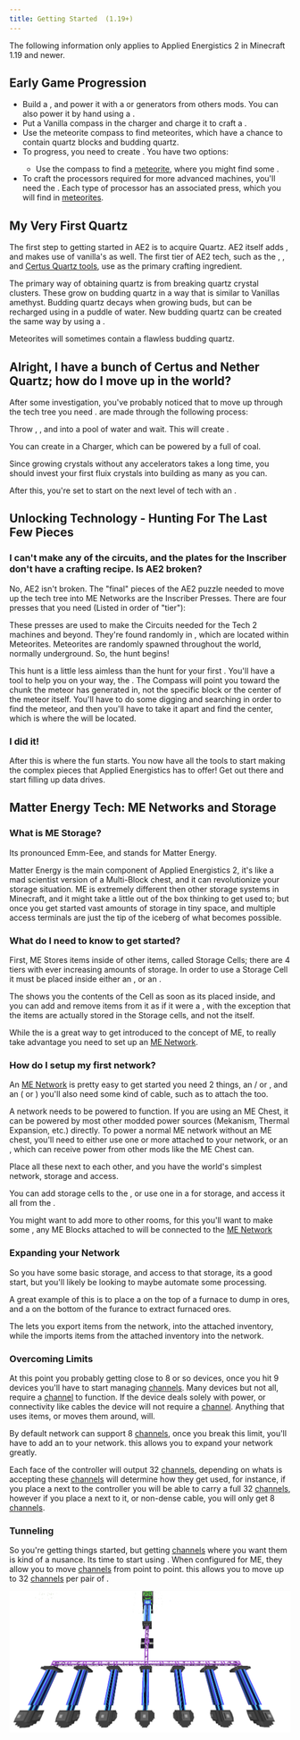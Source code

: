 ```yaml
---
title: Getting Started  (1.19+)
---
```


<div class="notification is-info">
  The following information only applies to Applied Energistics 2 in Minecraft
  1.19 and newer.
</div>

## Early Game Progression

- Build a <ItemLink id="charger" />, and power it with a <ItemLink id="vibration_chamber" /> or generators from others
  mods. You can also power it by hand using a <ItemLink id="crank" />.
- Put a Vanilla compass in the charger and charge it to craft a <ItemLink id="sky_compass" />.
- Use the meteorite compass to find meteorites, which have a chance to contain quartz blocks and budding quartz.
- To progress, you need to create <ItemLink id="fluix_crystal" />. You have two options:
  - Use the compass to find a [meteorite](features/meteorites.md), where you might find
    some <ItemLink id="fluix_crystal" />.
- To craft the processors required for more advanced machines, you'll need the <ItemLink id="inscriber" />. Each type of
  processor has an associated press, which you will find in [meteorites](features/meteorites.md).

## My Very First Quartz

The first step to getting started in AE2 is to acquire Quartz. AE2 itself
adds <ItemLink id="certus_quartz_crystal"/>, and makes use of
vanilla's <ItemLink id="minecraft:quartz"/> as well. The first tier of AE2 tech, such as
the <ItemLink id="certus_quartz_wrench"/>
, <ItemLink id="certus_quartz_cutting_knife"/>,
and [Certus Quartz tools](features/simple-tools/quartz-tools.md), use <ItemLink id="certus_quartz_crystal" /> as the
primary crafting ingredient.

The primary way of obtaining quartz is from breaking quartz crystal clusters. These grow on budding quartz in a way
that is similar to Vanillas amethyst. Budding quartz decays when growing buds, but can be recharged using <ItemLink id="charged_certus_quartz_crystal" />
in a puddle of water. New budding quartz can be created the same way by using a <ItemLink id="quartz_block" />.

Meteorites will sometimes contain a flawless budding quartz.

## Alright, I have a bunch of Certus and Nether Quartz; how do I move up in the world?

After some investigation, you've probably noticed that to move up through the tech tree you
need <ItemLink id="fluix_crystal"/>. <ItemLink id="fluix_crystal"/> are made through the following
process:

Throw <ItemLink id="charged_certus_quartz_crystal" />, <ItemLink id="minecraft:quartz"/>, and <ItemLink id="minecraft:redstone"/> into a pool of
water and wait. This will create <ItemLink id="fluix_crystal" />.

You can create <ItemLink id="charged_certus_quartz_crystal"/> in a Charger, which can be powered
by a <ItemLink id="vibration_chamber" /> full of coal.

Since growing crystals without any accelerators takes a long time, you should invest your first fluix crystals into
building as many <ItemLink id="quartz_growth_accelerator" /> as you can.

After this, you're set to start on the next level of tech with an <ItemLink id="inscriber" />.

## Unlocking Technology - Hunting For The Last Few Pieces

### I can't make any of the circuits, and the plates for the Inscriber don't have a crafting recipe. Is AE2 broken?

No, AE2 isn't broken. The "final" pieces of the AE2 puzzle needed to move up the tech tree into ME Networks are the
Inscriber Presses. There are four presses that you need (Listed in order of "tier"):

<ItemGrid>
  <ItemIcon itemId="silicon_press" />
  <ItemIcon itemId="logic_processor_press" />
  <ItemIcon itemId="calculation_processor_press" />
  <ItemIcon itemId="engineering_processor_press" />
</ItemGrid>

These presses are used to make the Circuits needed for the Tech 2 machines and beyond. They're found randomly
in <ItemLink id="sky_stone_chest"/>, which are located within Meteorites. Meteorites are randomly
spawned throughout the world, normally underground. So, the hunt begins!

This hunt is a little less aimless than the hunt for your first <ItemLink id="
charged_certus_quartz_crystal"/>. You'll have a tool to help you on your way, the <ItemLink id="
sky_compass"/>. The Compass will point you toward the chunk the meteor has generated in, not the specific block or the
center of the meteor itself. You'll have to do some digging and searching in order to find the meteor, and then you'll
have to take it apart and find the center, which is where the <ItemLink id="sky_stone_chest"/> will
be located.

### I did it!

After this is where the fun starts. You now have all the tools to start making the complex pieces that Applied
Energistics has to offer! Get out there and start filling up data drives.

## Matter Energy Tech: ME Networks and Storage

### What is ME Storage?

Its pronounced Emm-Eee, and stands for Matter Energy.

Matter Energy is the main component of Applied Energistics 2, it's like a mad scientist version of a Multi-Block chest,
and it can revolutionize your storage situation. ME is extremely different then other storage systems in Minecraft, and
it might take a little out of the box thinking to get used to; but once you get started vast amounts of storage in tiny
space, and multiple access terminals are just the tip of the iceberg of what becomes possible.

### What do I need to know to get started?

First, ME Stores items inside of other items, called Storage Cells; there are 4 tiers with ever increasing amounts of
storage. In order to use a Storage Cell it must be placed inside either an <ItemLink id="chest"/>,
or an <ItemLink id="drive"/>.

<CategoryIndex category="Storage Cells" />

The <ItemLink id="chest"/> shows you the contents of the Cell as soon as its placed inside, and you
can add and remove items from it as if it were a <ItemLink id="minecraft:chest"/>, with the exception that the items are
actually stored in the Storage cells, and not the <ItemLink id="chest"/> itself.

While the <ItemLink id="chest"/> is a great way to get introduced to the concept of ME, to really
take advantage you need to set up an [ME Network](features/me-network.md).

### How do I setup my first network?

An [ME Network](features/me-network.md) is pretty easy to get started you need 2 things,
an <ItemLink id="chest"/> / or <ItemLink id="drive" />, and an <ItemLink id="terminal" /> ( or <ItemLink id="ae2:crafting_terminal"
/> ) you'll also need some kind of cable, such as <ItemLink id="ae2:fluix_glass_cable"/> to attach the <ItemLink id="terminal" /> too.

A network needs to be powered to function. If you are using an ME Chest, it can be powered by most other modded power sources (Mekanism, Thermal Expansion, etc.) directly. To power a normal ME network without an ME chest, you'll need to either use one or more <ItemLink id="ae2:vibration_chamber" /> attached to your network, or an <ItemLink id="ae2:energy_acceptor" />, which can receive power from other mods like the ME Chest can.

Place all these next to each other, and you have the world's simplest network, storage and access.

You can add storage cells to the <ItemLink id="drive"/>, or use one in a <ItemLink id="
ae2:chest"/> for storage, and access it all from the <ItemLink id="terminal"/>.

You might want to add more <ItemLink id="terminal"/> to other rooms, for this you'll want to make
some <ItemLink id="fluix_glass_cable"/>, any ME Blocks attached
to <ItemLink id="fluix_glass_cable"/> will be connected to the [ME Network](features/me-network.md)

### Expanding your Network

So you have some basic storage, and access to that storage, its a good start, but you'll likely be looking to maybe
automate some processing.

A great example of this is to place a <ItemLink id="export_bus"/> on the top of a furnace to
dump in ores, and a <ItemLink id="import_bus"/>
on the bottom of the furance to extract furnaced ores.

The <ItemLink id="export_bus"/> lets you export items from the network, into the attached
inventory, while the <ItemLink id="import_bus"/> imports items from the attached inventory into
the network.

### Overcoming Limits

At this point you probably getting close to 8 or so devices, once you hit 9 devices you'll have to start
managing [channels](features/me-network/channels.md). Many devices but not all, require a [channel](features/me-network/channels.md) to
function. If the device deals solely with power, or connectivity like cables the device will not require
a [channel](features/me-network/channels.md). Anything that uses items, or moves them around, will.

By default network can support 8 [channels](features/me-network/channels.md), once you break this limit, you'll have to add
an <ItemLink id="controller"/> to your network. this allows you to expand your network greatly.

Each face of the controller will output 32 [channels](features/me-network/channels.md), depending on whats is accepting
these [channels](features/me-network/channels.md) will determine how they get used, for instance, if you place a <ItemLink id="
ae2:fluix_covered_dense_cable"/> next to the controller you will be able to carry a full 32
[channels](features/me-network/channels.md), however if you place a <ItemLink id="drive"/> next to it, or
non-dense cable, you will only get 8 [channels](features/me-network/channels.md).

### Tunneling

So you're getting things started, but getting [channels](features/me-network/channels.md)
where you want them is kind of a nusance. Its time to start using <ItemLink id="me_p2p_tunnel"/>.
When configured for ME, they allow you to move [channels](features/me-network/channels.md) from point to point. this allows you to
move up to 32 [channels](features/me-network/channels.md) per pair of <ItemLink id="me_p2p_tunnel"/>.

![A example of using P2P Tunnels to move channels.](../public/assets/large/tunnelchannels.png)
